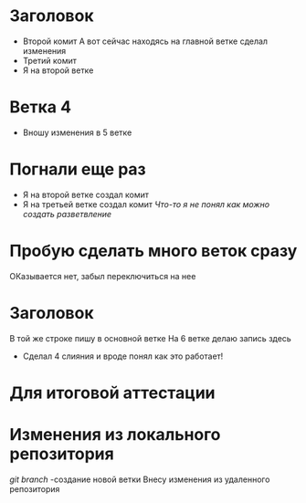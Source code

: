 # Заголовок
* Второй комит
А вот сейчас находясь на главной ветке сделал изменения
* Третий комит
* Я на второй ветке

# Ветка 4
* Вношу изменения в 5 ветке
# Погнали еще раз
* Я на второй ветке создал комит
* Я на третьей ветке создал комит
_Что-то я не понял как можно создать разветвление_


# Пробую сделать много веток сразу
ОКазывается нет, забыл переключиться на нее

# Заголовок
В той же строке пишу в основной ветке
На 6 ветке делаю запись здесь
* Сделал 4 слияния и вроде понял как это работает!

# Для итоговой аттестации
 # Изменения из локального репозитория
 _git branch_ -создание новой ветки
 Внесу изменения из удаленного репозитория
